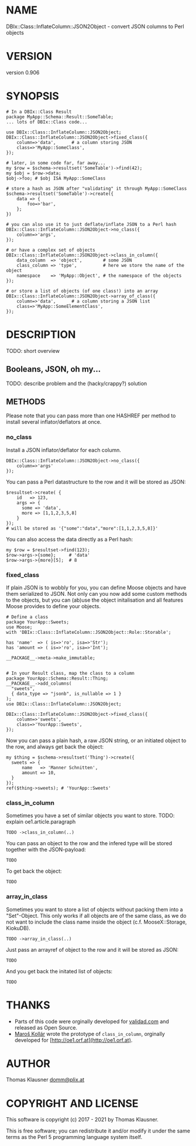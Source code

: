 # NAME

DBIx::Class::InflateColumn::JSON2Object - convert JSON columns to Perl objects

# VERSION

version 0.906

# SYNOPSIS

    # In a DBIx::Class Result
    package MyApp::Schema::Result::SomeTable;
    ... lots of DBIx::Class code...

    use DBIx::Class::InflateColumn::JSON2Object;
    DBIx::Class::InflateColumn::JSON2Object->fixed_class({
        column=>'data',      # a column storing JSON
        class=>'MyApp::SomeClass',
    });

    # later, in some code far, far away...
    my $row = $schema->resultset('SomeTable')->find(42);
    my $obj = $row->data;
    $obj->foo; # $obj ISA MyApp::SomeClass

    # store a hash as JSON after "validating" it through MyApp::SomeClass
    $schema->resultset('SomeTable')->create({
        data => {
            foo=>'bar',
        };
    })

    # you can also use it to just deflate/inflate JSON to a Perl hash
    DBIx::Class::InflateColumn::JSON2Object->no_class({
        column=>'args',
    });

    # or have a complex set of objects
    DBIx::Class::InflateColumn::JSON2Object->class_in_column({
        data_column  => 'object',        # some JSON
        class_column => 'type',          # here we store the name of the object
        namespace    => 'MyApp::Object', # the namespace of the objects
    });

    # or store a list of objects (of one class!) into an array
    DBIx::Class::InflateColumn::JSON2Object->array_of_class({
        column=>'data',      # a column storing a JSON list
        class=>'MyApp::SomeElementClass',
    });

# DESCRIPTION

TODO: short overview

## Booleans, JSON, oh my...

TODO: describe problem and the (hacky/crappy?) solution

## METHODS

Please note that you can pass more than one HASHREF per method to
install several inflator/deflators at once.

### no\_class

Install a JSON inflator/deflator for each column.

    DBIx::Class::InflateColumn::JSON2Object->no_class({
        column=>'args'
    });

You can pass a Perl datastructure to the row and it will be stored as JSON:

    $resultset->create( {
        id   => 123,
        args => {
          some => 'data',
          more => [1,1,2,3,5,8]
        }
    });
    # will be stored as '{"some":"data","more":[1,1,2,3,5,8]}'

You can also access the data directly as a Perl hash:

    my $row = $resultset->find(123);
    $row->args->{some};     # 'data'
    $row->args->{more}[5];  # 8

### fixed\_class

If plain JSON is to wobbly for you, you can define Moose objects and
have them serialized to JSON. Not only can you now add some custom
methods to the objects, but you can (ab)use the object initalisation
and all features Moose provides to define your objects.

    # Define a class
    package YourApp::Sweets;
    use Moose;
    with 'DBIx::Class::InflateColumn::JSON2Object::Role::Storable';

    has 'name'  => ( is=>'ro', isa=>'Str');
    has 'amount => ( is=>'ro', isa=>'Int');

    __PACKAGE__->meta->make_immutable;


    # In your Result class, map the class to a column
    package YourApp::Schema::Result::Thing;
    __PACKAGE__->add_columns(
      "sweets",
      { data_type => "jsonb", is_nullable => 1 }
    );
    use DBIx::Class::InflateColumn::JSON2Object;

    DBIx::Class::InflateColumn::JSON2Object->fixed_class({
        column=>'sweets',
        class=>'YourApp::Sweets',
    });

Now you can pass a plain hash, a raw JSON string, or an initiated
object to the row, and always get back the object:

    my $thing = $schema->resultset('Thing')->create({
      sweets => {
          name   => 'Manner Schnitten',
          amount => 10,
      }
    });
    ref($thing->sweets); # 'YourApp::Sweets'

### class\_in\_column

Sometimes you have a set of similar objects you want to store. TODO: explain oe1.article.paragraph

    TODO ->class_in_column(..)

You can pass an object to the row and the infered type will be stored together with the JSON-payload:

    TODO

To get back the object:

    TODO

### array\_in\_class

Sometimes you want to store a list of objects without packing them into a "Set"-Object. This only works if all objects are of the same class, as we do not want to include the class name inside the object (c.f. MooseX::Storage, KiokuDB).

    TODO ->array_in_class(..)

Just pass an arrayref of object to the row and it will be stored as JSON:

    TODO

And you get back the initated list of objects:

    TODO

# THANKS

- Parts of this code were orginally developed for [validad.com](https://www.validad.com/) and released as Open Source.
- [Maroš Kollár](https://metacpan.org/author/MAROS) wrote the prototype of `class_in_column`, orginally developed for [http://oe1.orf.at](http://oe1.orf.at).

# AUTHOR

Thomas Klausner <domm@plix.at>

# COPYRIGHT AND LICENSE

This software is copyright (c) 2017 - 2021 by Thomas Klausner.

This is free software; you can redistribute it and/or modify it under
the same terms as the Perl 5 programming language system itself.
